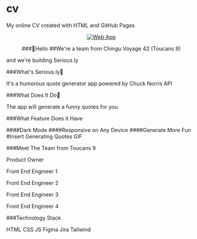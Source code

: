 # cv
My online CV created with HTML and GitHub Pages
<p align="center">
  <a href="https://chingu-voyages.github.io/v42-toucans-team-09">
    <img alt="Web App" src="https://user-images.githubusercontent.com/105977653/215727127-93fb9368-5c38-451e-9aae-755d85901ddc.png">
  </a>
</p>

<p align="center">
<a 

###👋Hello
##We're a team from Chingu Voyage 42 (Toucans 9) 

and we're building Serious.ly



###What's Serious.ly🤔

It's a humorous quote generator app powered by Chuck Norris API



###What Does It Do🤔

The app will generate a funny quotes for you



###What Feature Does it Have

####Dark Mode
####Responsive on Any Device
####Generate More Fun
#Insert Generating Quotes GIF



###Meet The Team from Toucans 9

Product Owner

Front End Engineer 1

Front End Engineer 2

Front End Engineer 3

Front End Engineer 4



###Technology Stack

HTML CSS JS Figma Jira Tailwind

</a>
